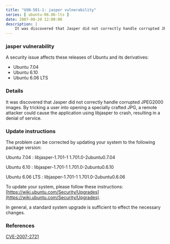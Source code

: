 ```yaml
---
title: "USN-501-1: jasper vulnerability"
series: [ ubuntu-06.06-lts ]
date: 2007-08-20 12:00:00
description: |
    It was discovered that Jasper did not correctly handle corrupted JPEG2000 images.  By tricking a user into opening a specially crafted JPG, a remote attacker could cause the application using libjasper to crash, resulting in a denial of service.
--- 
```

 
### jasper vulnerability

A security issue affects these releases of Ubuntu and its derivatives:

* Ubuntu 7.04
* Ubuntu 6.10
* Ubuntu 6.06 LTS

### Details

It was discovered that Jasper did not correctly handle corrupted JPEG2000 images. By tricking a user into opening a specially crafted JPG, a remote attacker could cause the application using libjasper to crash, resulting in a denial of service.

### Update instructions

The problem can be corrected by updating your system to the following package version:

Ubuntu 7.04
 : libjasper-1.701-1 <span>1.701.0-2ubuntu0.7.04</span>

Ubuntu 6.10
 : libjasper-1.701-1 <span>1.701.0-2ubuntu0.6.10</span>

Ubuntu 6.06 LTS
 : libjasper-1.701-1 <span>1.701.0-2ubuntu0.6.06</span>

To update your system, please follow these instructions: [https://wiki.ubuntu.com/Security/Upgrades](https://wiki.ubuntu.com/Security/Upgrades).

In general, a standard system upgrade is sufficient to effect the necessary changes.

### References

 [CVE-2007-2721](http://people.ubuntu.com/~ubuntu-security/cve/CVE-2007-2721)
 
